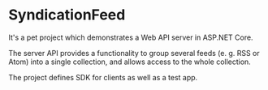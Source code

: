 # SyndicationFeed

It's a pet project which demonstrates a Web API server in ASP.NET Core.

The server API provides a functionality to group several feeds (e. g. RSS or Atom)
into a single collection, and allows access to the whole collection.

The project defines SDK for clients as well as a test app.
